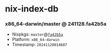 # nix-index-db
### x86_64-darwin/master @ 241128.fa42b5a
- Nixpkgs: `master`@[`fa42b5a`](https://github.com/NixOS/nixpkgs/commit/fa42b5a5f401aab8a32bd33c9a4de0738180dc59)
- Platform: `x86_64-darwin`
- Timestamp: `20241128014607`

